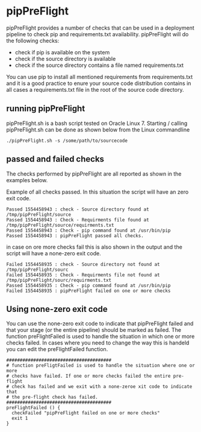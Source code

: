 # pipPreFlight
pipPreFlight provides a number of checks that can be used in a deployment pipeline to check pip and requirements.txt availability. pipPreFlight will do the following checks:

- check if pip is available on the system
- check if the source directory is available
- check if the source directory contains a file named requirements.txt

You can use pip to install all mentioned requirements from requirements.txt and it is a good practice to enure your source code distribution contains in all cases a requirements.txt file in the root of the source code directory.

## running pipPreFlight
pipPreFlight.sh is a bash script tested on Oracle Linux 7. Starting / calling pipPreFlight.sh can be done as shown below from the Linux commandline

```
./pipPreFlight.sh -s /some/path/to/sourcecode
```

## passed and failed checks
The checks performed by pipPreFlight are all reported as shown in the examples below.

Example of all checks passed. In this situation the script will have an zero exit code. 
```
Passed 1554458943 : check - Source directory found at /tmp/pipPreFlight/source
Passed 1554458943 : Check - Requirments file found at /tmp/pipPreFlight/source/requirments.txt
Passed 1554458943 : Check - pip command found at /usr/bin/pip
Passed 1554458943 : pipPreFlight passed all checks.
```

in case on ore more checks fail this is also shown in the output and the script will have a none-zero exit code. 
```
Failed 1554458935 : check - Source directory not found at /tmp/pipPreFlight/sourc
Failed 1554458935 : Check - Requirments file not found at /tmp/pipPreFlight/sourc/requirments.txt
Passed 1554458935 : Check - pip command found at /usr/bin/pip
Failed 1554458935 : pipPreFlight failed on one or more checks
```

## Using none-zero exit code
You can use the none-zero exit code to indicate that pipPreFlight failed and that your stage (or the entire pipeline) should be marked as failed. The function preFlightFailed is used to handle the situation in which one or more checks failed. In cases where you need to change the way this is handeld you can edit the preFlightFailed function. 
```
#######################################
# function preFligtFailed is used to handle the situation where one or more
# checks have failed. If one or more checks failed the entire pre-flight 
# check has failed and we exit with a none-zeroe xit code to indicate that 
# the pre-flight check has failed. 
#######################################
preFlightFailed () {
  checkFailed "pipPreFlight failed on one or more checks"
  exit 1
}
```
